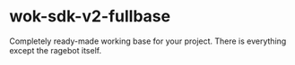 # wok-sdk-v2-fullbase
Completely ready-made working base for your project. There is everything except the ragebot itself.
